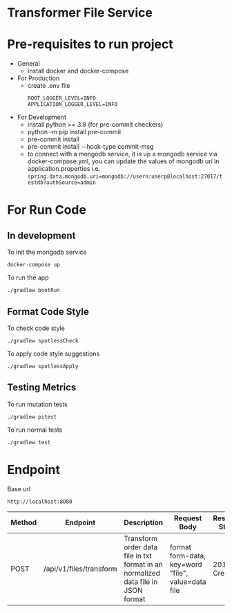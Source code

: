 # Transformer File Service

# Pre-requisites to run project
- General
  - install docker and docker-compose
- For Production
  - create .env file
     ```
    ROOT_LOGGER_LEVEL=INFO
    APPLICATION_LOGGER_LEVEL=INFO
    ```
- For Development
    - install python >= 3.8 (for pre-commit checkers)
    - python -m pip install pre-commit
    - pre-commit install
    - pre-commit install --hook-type commit-msg
    - to connect with a mongodb service, it is up a mongodb service via docker-compose.yml, you can update the values of mongodb uri in application.properties i.e.
      ```spring.data.mongodb.uri=mongodb://usern:userp@localhost:27017/testdb?authSource=admin```

# For Run Code
## In development
To init the mongodb service
 ```
 docker-compose up
 ```

To run the app
```
./gradlew bootRun
```

## Format Code Style
To check code style
```
./gradlew spotlessCheck
```


To apply code style suggestions
```
./gradlew spotlessApply
```

## Testing Metrics
To run mutation tests
```
./gradlew pitest
```

To run normal tests
```
./gradlew test
```

# Endpoint
Base url
```
http://localhost:8080
```

| Method | Endpoint                                     | Description                                                                       | Request Body                                     | Response Status           | Response Body                                                                                                       |
|--------|----------------------------------------------|-----------------------------------------------------------------------------------|--------------------------------------------------|---------------------------|---------------------------------------------------------------------------------------------------------------------|
| POST   | /api/v1/files/transform | Transform order data file in txt format in an normalized data file in JSON format | format form-data, key=word "file", value=data file | 201 Created               | Order data file in JSON format                                                                                      |
